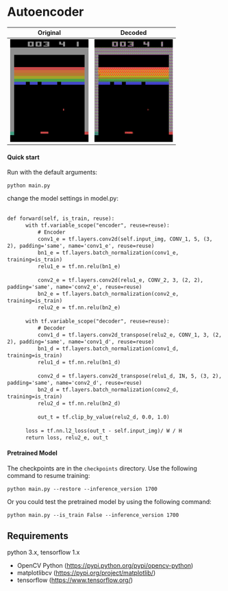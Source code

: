 Autoencoder
=======

| Original | Decoded |
|----------|---------|
| <img src="ori.png" height="240"> | <img src="test.png" height="240"> |

#### Quick start
Run with the default arguments:

```
python main.py
```

change the model settings in model.py:

```

def forward(self, is_train, reuse):
      with tf.variable_scope("encoder", reuse=reuse):
          # Encoder
          conv1_e = tf.layers.conv2d(self.input_img, CONV_1, 5, (3, 2), padding='same', name='conv1_e', reuse=reuse)
          bn1_e = tf.layers.batch_normalization(conv1_e, training=is_train)
          relu1_e = tf.nn.relu(bn1_e)

          conv2_e = tf.layers.conv2d(relu1_e, CONV_2, 3, (2, 2), padding='same', name='conv2_e', reuse=reuse)
          bn2_e = tf.layers.batch_normalization(conv2_e, training=is_train)
          relu2_e = tf.nn.relu(bn2_e)

      with tf.variable_scope("decoder", reuse=reuse):
          # Decoder
          conv1_d = tf.layers.conv2d_transpose(relu2_e, CONV_1, 3, (2, 2), padding='same', name='conv1_d', reuse=reuse)
          bn1_d = tf.layers.batch_normalization(conv1_d, training=is_train)
          relu1_d = tf.nn.relu(bn1_d)

          conv2_d = tf.layers.conv2d_transpose(relu1_d, IN, 5, (3, 2), padding='same', name='conv2_d', reuse=reuse)
          bn2_d = tf.layers.batch_normalization(conv2_d, training=is_train)
          relu2_d = tf.nn.relu(bn2_d)

          out_t = tf.clip_by_value(relu2_d, 0.0, 1.0)

      loss = tf.nn.l2_loss(out_t - self.input_img)/ W / H
      return loss, relu2_e, out_t
```

#### Pretrained Model
The checkpoints are in the `checkpoints` directory. Use the following command to resume training:

```
python main.py --restore --inference_version 1700
```

Or you could test the pretrained model by using the following command:

```
python main.py --is_train False --inference_version 1700
```

Requirements
------------
python 3.x, tensorflow 1.x

- OpenCV Python (https://pypi.python.org/pypi/opencv-python)
- matplotlibcv (https://pypi.org/project/matplotlib/)
- tensorflow (https://www.tensorflow.org/)
